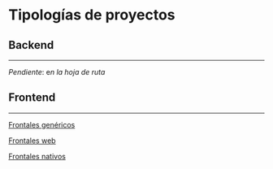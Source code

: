 # Tipologías de proyectos

## Backend

---

*Pendiente*: e*n la hoja de ruta*

## Frontend

---

[Frontales genéricos](Tipologi%CC%81as%20de%20proyectos%20bf2b0b7c27244ae38622db83543a7e46/Frontales%20gene%CC%81ricos%204017a2bb8c864bb6bdeaa48630852ac3.md)

[Frontales web](Tipologi%CC%81as%20de%20proyectos%20bf2b0b7c27244ae38622db83543a7e46/Frontales%20web%207e517111e51a4dc787456564d37953d7.md)

[Frontales nativos](Tipologi%CC%81as%20de%20proyectos%20bf2b0b7c27244ae38622db83543a7e46/Frontales%20nativos%2071771efe90a9468984c5157cfc802054.md)